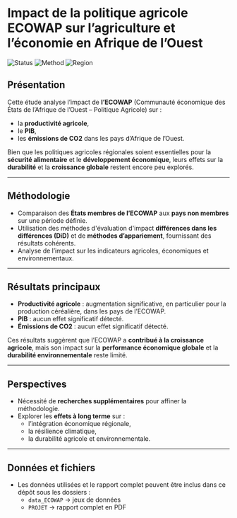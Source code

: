 # Impact de la politique agricole ECOWAP sur l’agriculture et l’économie en Afrique de l’Ouest
![Status](https://img.shields.io/badge/Status-Completed-brightgreen)
![Method](https://img.shields.io/badge/Méthodes-DiD%20%26%20Matching-blue)
![Region](https://img.shields.io/badge/Région-Afrique%20de%20l'Ouest-orange)

## Présentation
Cette étude analyse l’impact de **l’ECOWAP** (Communauté économique des États de l’Afrique de l’Ouest – Politique Agricole) sur :  
- la **productivité agricole**,  
- le **PIB**,  
- les **émissions de CO2** dans les pays d’Afrique de l’Ouest.  

Bien que les politiques agricoles régionales soient essentielles pour la **sécurité alimentaire** et le **développement économique**, leurs effets sur la **durabilité** et la **croissance globale** restent encore peu explorés.

---

## Méthodologie
- Comparaison des **États membres de l’ECOWAP** aux **pays non membres** sur une période définie.  
- Utilisation des méthodes d'évaluation d'impact **différences dans les différences (DiD)** et de **méthodes d’appariement**, fournissant des résultats cohérents.  
- Analyse de l’impact sur les indicateurs agricoles, économiques et environnementaux.

---

## Résultats principaux
- **Productivité agricole** : augmentation significative, en particulier pour la production céréalière, dans les pays de l’ECOWAP.  
- **PIB** : aucun effet significatif détecté.  
- **Émissions de CO2** : aucun effet significatif détecté.  

Ces résultats suggèrent que l’ECOWAP a **contribué à la croissance agricole**, mais son impact sur la **performance économique globale** et la **durabilité environnementale** reste limité.

---

## Perspectives
- Nécessité de **recherches supplémentaires** pour affiner la méthodologie.  
- Explorer les **effets à long terme** sur :  
  - l’intégration économique régionale,  
  - la résilience climatique,  
  - la durabilité agricole et environnementale.

---

## Données et fichiers
- Les données utilisées et le rapport complet peuvent être inclus dans ce dépôt sous les dossiers :  
  - `data_ECOWAP` → jeux de données  
  - `PROJET` → rapport complet en PDF  

